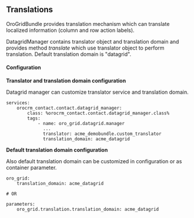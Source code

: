 Translations
------------

OroGridBundle provides translation mechanism which can translate localized information (column and row action labels).

DatagridManager contains translator object and translation domain and provides method _translate_
which use translator object to perform translation. Default translation domain is "datagrid".

#### Configuration

**Translator and translation domain configuration**

Datagrid manager can customize translator service and translation domain.

```
services:
    orocrm_contact.contact.datagrid_manager:
        class: %orocrm_contact.contact.datagrid_manager.class%
        tags:
            - name: oro_grid.datagrid.manager
              ...
              translator: acme_demobundle.custom_translator
              translation_domain: acme_datagrid
```

**Default translation domain configuration**

Also default translation domain can be customized in configuration or as container parameter.

```
oro_grid:
    translation_domain: acme_datagrid

# OR

parameters:
    oro_grid.translation.translation_domain: acme_datagrid
```
